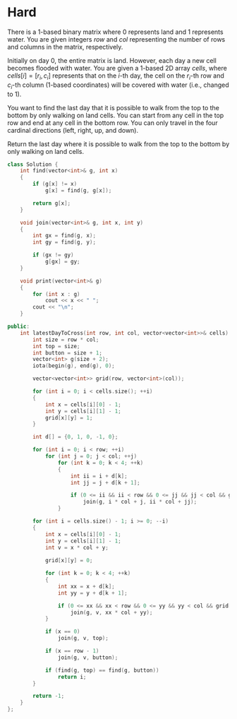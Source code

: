# Hard

There is a 1-based binary matrix where $0$ represents land and $1$ represents water. You are given integers $row$ and $col$ representing the number of rows and columns in the matrix, respectively.

Initially on day $0$, the entire matrix is land. However, each day a new cell becomes flooded with water. You are given a 1-based 2D array $cells$, where $cells[i] = [r_i, c_i]$ represents that on the $i$-th day, the cell on the $r_i$-th row and $c_i$-th column (1-based coordinates) will be covered with water (i.e., changed to $1$).

You want to find the last day that it is possible to walk from the top to the bottom by only walking on land cells. You can start from any cell in the top row and end at any cell in the bottom row. You can only travel in the four cardinal directions (left, right, up, and down).

Return the last day where it is possible to walk from the top to the bottom by only walking on land cells.

```cpp
class Solution {
    int find(vector<int>& g, int x)
    {
        if (g[x] != x)
            g[x] = find(g, g[x]);

        return g[x];
    }

    void join(vector<int>& g, int x, int y)
    {
        int gx = find(g, x);
        int gy = find(g, y);

        if (gx != gy)
            g[gx] = gy;
    }

    void print(vector<int>& g)
    {
        for (int x : g)
            cout << x << " ";
        cout << "\n";
    }

public:
    int latestDayToCross(int row, int col, vector<vector<int>>& cells) {
        int size = row * col;
        int top = size;
        int button = size + 1;
        vector<int> g(size + 2);
        iota(begin(g), end(g), 0);

        vector<vector<int>> grid(row, vector<int>(col));

        for (int i = 0; i < cells.size(); ++i)
        {
            int x = cells[i][0] - 1;
            int y = cells[i][1] - 1;
            grid[x][y] = 1;
        }

        int d[] = {0, 1, 0, -1, 0};

        for (int i = 0; i < row; ++i)
            for (int j = 0; j < col; ++j)
                for (int k = 0; k < 4; ++k)
                {
                    int ii = i + d[k];
                    int jj = j + d[k + 1];

                    if (0 <= ii && ii < row && 0 <= jj && jj < col && grid[ii][jj] == 0)
                        join(g, i * col + j, ii * col + jj);
                }

        for (int i = cells.size() - 1; i >= 0; --i)
        {
            int x = cells[i][0] - 1;
            int y = cells[i][1] - 1;
            int v = x * col + y;
            
            grid[x][y] = 0;

            for (int k = 0; k < 4; ++k)
            {
                int xx = x + d[k];
                int yy = y + d[k + 1];

                if (0 <= xx && xx < row && 0 <= yy && yy < col && grid[xx][yy] == 0)
                    join(g, v, xx * col + yy);
            }

            if (x == 0)
                join(g, v, top);

            if (x == row - 1)
                join(g, v, button);

            if (find(g, top) == find(g, button))
                return i;
        }

        return -1;
    }
};
```
